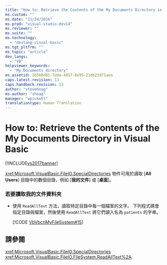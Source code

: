 ```yaml
---
title: "How to: Retrieve the Contents of the My Documents Directory in Visual Basic | Microsoft Docs"
ms.custom: ""
ms.date: "11/24/2016"
ms.prod: "visual-studio-dev14"
ms.reviewer: ""
ms.suite: ""
ms.technology: 
  - "devlang-visual-basic"
ms.tgt_pltfrm: ""
ms.topic: "article"
dev_langs: 
  - "VB"
helpviewer_keywords: 
  - "My Documents directory"
ms.assetid: 26560d01-7dda-4457-8e95-21db23d71aea
caps.latest.revision: 13
caps.handback.revision: 13
author: "stevehoag"
ms.author: "shoag"
manager: "wpickett"
translationtype: Human Translation
---
```

# How to: Retrieve the Contents of the My Documents Directory in Visual Basic
[!INCLUDE[vs2017banner](../../../../csharp/includes/vs2017banner.md)]

<xref:Microsoft.VisualBasic.FileIO.SpecialDirectories> 物件可用於讀取 \[**All Users**\] 目錄中的數個目錄，例如 \[**我的文件**\] 或 \[**桌面**\]。  
  
### 若要讀取我的文件資料夾  
  
-   使用 `ReadAllText` 方法，讀取特定目錄中每一個檔案的文字。  下列程式碼會指定目錄與檔案，然後使用 `ReadAllText` 將它們讀入名為 `patients` 的字串。  
  
     [!CODE [VbVbcnMyFileSystem#15](../CodeSnippet/VS_Snippets_VBCSharp/VbVbcnMyFileSystem#15)]  
  
## 請參閱  
 <xref:Microsoft.VisualBasic.FileIO.SpecialDirectories>   
 <xref:Microsoft.VisualBasic.FileIO.FileSystem.ReadAllText%2A>